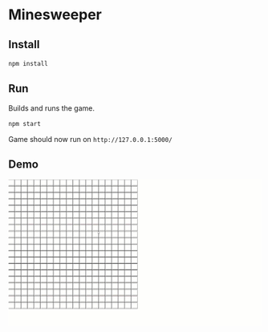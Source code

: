 # Minesweeper

## Install

```bash
npm install
```

## Run

Builds and runs the game.

```bash
npm start
```

Game should now run on `http://127.0.0.1:5000/`

## Demo

![Play Minesweeper](./minesweeper.gif)
